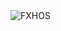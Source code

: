 <div align="justify">
<picture>
    <source media="(prefers-color-scheme: dark)" srcset="https://i.ibb.co/hxsDxPSV/output-gif.gif">
    <source media="(prefers-color-scheme: light)" srcset="https://i.ibb.co/hxsDxPSV/output-gif.gif">
    <img alt="FXHOS" src="https://i.ibb.co/hxsDxPSV/output-gif.gif">
</picture>
</div>